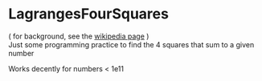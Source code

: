 # LagrangesFourSquares
( for background, see the <a href='https://en.wikipedia.org/wiki/Lagrange%27s_four-square_theorem'>wikipedia page</a> )     
Just some programming practice to find the 4 squares that sum to a given number

Works decently for numbers < 1e11
